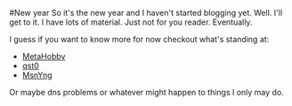 #New year
So it's the new year and I haven't started blogging yet. Well. I'll get to it.
I have lots of material. Just not for you reader. Eventually.

I guess if you want to know more for now checkout what's standing at:

* [MetaHobby](http://metahobby.com)
* [qst0](http://qst0.com)
* [MsnYng](http://msnyng.com)

Or maybe dns problems or whatever might happen to things I only may do.
